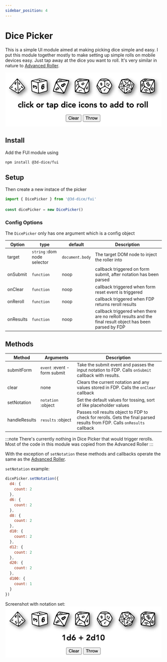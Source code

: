```yaml
---
sidebar_position: 4
---
```


# Dice Picker
This is a simple UI module aimed at making picking dice simple and easy. I put this module together mostly to make setting up simple rolls on mobile devices easy. Just tap away at the dice you want to roll. It's very similar in nature to [Advanced Roller](/docs/addons/advRoller).

![Dice Picker Screenshot](/img/addons/dicePicker1.jpg)

## Install
Add the FUI module using
```
npm install @3d-dice/fui
```

## Setup
Then create a new instace of the picker
```javascript
import { DicePicker } from '@3d-dice/fui'

const dicePicker = new DicePicker()
```

### Config Options
The `DicePicker` only has one argument which is a config object

| Option | type | default | Description |
|-|-|-|-|
| target | `string` :dom node selector | `document.body` | The target DOM node to inject the roller into |
| onSubmit | `function` | noop | callback triggered on form submit, after notation has been parsed |
| onClear | `function` | noop | callback triggered when form reset event is triggered |
| onReroll | `function` | noop | callback triggered when FDP returns reroll results |
| onResults | `function` | noop | callback triggered when there are no reRoll results and the final result object has been parsed by FDP |

## Methods

| Method | Arguments | Description |
|-|-|-|
| submitForm | `event` :event - form submit | Take the submit event and passes the input notation to FDP. Calls `onSubmit` callback with results. |
| clear | none | Clears the current notation and any values stored in FDP. Calls the `onClear` callback |
| setNotation | `notation` :object | Set the default values for tossing, sort of like placeholder values |
| handleResults | `results` :object | Passes roll results object to FDP to check for rerolls. Gets the final parsed results from FDP. Calls `onResults` callback |

:::note
There's currently nothing in Dice Picker that would trigger rerolls. Most of the code in this module was copied from the Advanced Roller
:::

With the exception of `setNotation` these methods and callbacks operate the same as the [Advanced Roller](/docs/addons/advRoller).

`setNotation` example:
```javascript
dicePicker.setNotation({
  d4: {
    count: 2
  },
  d6: {
    count: 2
  },
  d8: {
    count: 2
  },
  d10: {
    count: 2
  },
  d12: {
    count: 2
  },
  d20: {
    count: 2
  },
  d100: {
    count: 1
  }
})
```

Screenshot with notation set:
![Set Notation](/img/addons/dicePicker2.jpg)